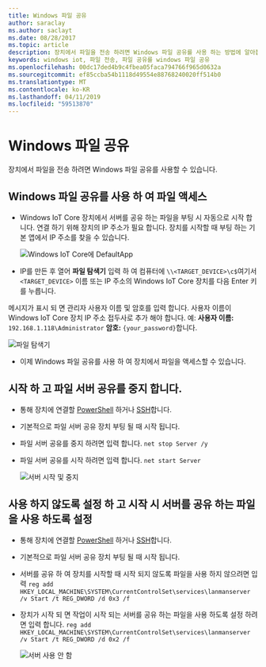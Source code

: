 ```yaml
---
title: Windows 파일 공유
author: saraclay
ms.author: saclayt
ms.date: 08/28/2017
ms.topic: article
description: 장치에서 파일을 전송 하려면 Windows 파일 공유를 사용 하는 방법에 알아봅니다.
keywords: windows iot, 파일 전송, 파일 공유를 windows 파일 공유
ms.openlocfilehash: 00dc17ded4b9c4fbea05faca794766f965d0632a
ms.sourcegitcommit: ef85ccba54b1118d49554e88768240020ff514b0
ms.translationtype: MT
ms.contentlocale: ko-KR
ms.lasthandoff: 04/11/2019
ms.locfileid: "59513870"
---
```

# <a name="windows-file-sharing"></a>Windows 파일 공유

장치에서 파일을 전송 하려면 Windows 파일 공유를 사용할 수 있습니다.

## <a name="accessing-your-files-using-windows-file-sharing"></a>Windows 파일 공유를 사용 하 여 파일 액세스
* Windows IoT Core 장치에서 서버를 공유 하는 파일을 부팅 시 자동으로 시작 합니다.  연결 하기 위해 장치의 IP 주소가 필요 합니다.  장치를 시작할 때 부팅 하는 기본 앱에서 IP 주소를 찾을 수 있습니다.

    ![Windows IoT Core에 DefaultApp](../media/WindowsFileSharing/DefaultApp.png)
    
* IP를 만든 후 열어 **파일 탐색기** 입력 하 여 컴퓨터에 `\\<TARGET_DEVICE>\c$`여기서 `<TARGET_DEVICE>` 이름 또는 IP 주소의 Windows IoT Core 장치를 다음 Enter 키를 누릅니다.  

메시지가 표시 되 면 관리자 사용자 이름 및 암호를 입력 합니다. 사용자 이름이 Windows IoT Core 장치 IP 주소 접두사로 추가 해야 합니다. 예: **사용자 이름:** `192.168.1.118\Administrator`  **암호:** `{your_password}`합니다.

![파일 탐색기](../media/WindowsFileSharing/smb_file_explorer.png)

* 이제 Windows 파일 공유를 사용 하 여 장치에서 파일을 액세스할 수 있습니다.

## <a name="starting-and-stopping-the-file-sharing-server"></a>시작 하 고 파일 서버 공유를 중지 합니다.
* 통해 장치에 연결할 [PowerShell](../connect-your-device/powershell.md) 하거나 [SSH](../connect-your-device/ssh.md)합니다.
* 기본적으로 파일 서버 공유 장치 부팅 될 때 시작 됩니다.
* 파일 서버 공유를 중지 하려면 입력 합니다. `net stop Server /y`
* 파일 서버 공유를 시작 하려면 입력 합니다. `net start Server`

    ![서버 시작 및 중지](../media/WindowsFileSharing/smb_start_stop.png)
    
## <a name="disabling-and-enabling-the-file-sharing-server-on-startup"></a>사용 하지 않도록 설정 하 고 시작 시 서버를 공유 하는 파일을 사용 하도록 설정
* 통해 장치에 연결할 [PowerShell](../connect-your-device/powershell.md) 하거나 [SSH](../connect-your-device/ssh.md)합니다.
* 기본적으로 파일 서버 공유 장치 부팅 될 때 시작 됩니다.
* 서버를 공유 하 여 장치를 시작할 때 시작 되지 않도록 파일을 사용 하지 않으려면 입력 `reg add HKEY_LOCAL_MACHINE\SYSTEM\CurrentControlSet\services\lanmanserver /v Start /t REG_DWORD /d 0x3 /f`
* 장치가 시작 되 면 작업이 시작 되는 서버를 공유 하는 파일을 사용 하도록 설정 하려면 입력 합니다. `reg add HKEY_LOCAL_MACHINE\SYSTEM\CurrentControlSet\services\lanmanserver /v Start /t REG_DWORD /d 0x2 /f`

    ![서버 사용 안 함](../media/WindowsFileSharing/smb_enable_disable.png)

